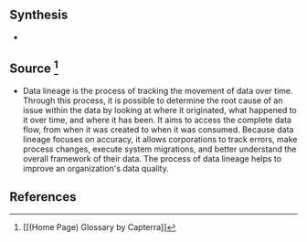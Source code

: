 ## Synthesis
- 
## Source [^1]
- Data lineage is the process of tracking the movement of data over time. Through this process, it is possible to determine the root cause of an issue within the data by looking at where it originated, what happened to it over time, and where it has been. It aims to access the complete data flow, from when it was created to when it was consumed. Because data lineage focuses on accuracy, it allows corporations to track errors, make process changes, execute system migrations, and better understand the overall framework of their data. The process of data lineage helps to improve an organization's data quality.
## References

[^1]: [[(Home Page) Glossary by Capterra]]